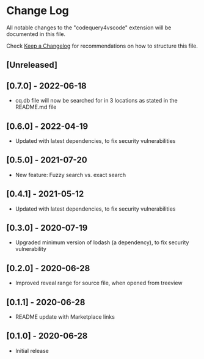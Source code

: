 # Change Log

All notable changes to the "codequery4vscode" extension will be documented in this file.

Check [Keep a Changelog](http://keepachangelog.com/) for recommendations on how to structure this file.

## [Unreleased]

## [0.7.0] - 2022-06-18
- cq.db file will now be searched for in 3 locations as stated in the README.md file

## [0.6.0] - 2022-04-19
- Updated with latest dependencies, to fix security vulnerabilities

## [0.5.0] - 2021-07-20
- New feature: Fuzzy search vs. exact search

## [0.4.1] - 2021-05-12
- Updated with latest dependencies, to fix security vulnerabilities

## [0.3.0] - 2020-07-19
- Upgraded minimum version of lodash (a dependency), to fix security vulnerability

## [0.2.0] - 2020-06-28
- Improved reveal range for source file, when opened from treeview

## [0.1.1] - 2020-06-28
- README update with Marketplace links

## [0.1.0] - 2020-06-28
- Initial release

